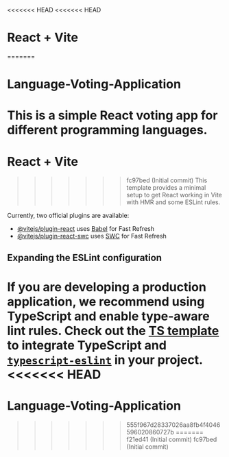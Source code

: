 <<<<<<< HEAD
<<<<<<< HEAD
# React + Vite

=======
# Language-Voting-Application

This is a simple React voting app for different programming languages.
=======
# React + Vite

>>>>>>> fc97bed (Initial commit)
This template provides a minimal setup to get React working in Vite with HMR and some ESLint rules.

Currently, two official plugins are available:

- [@vitejs/plugin-react](https://github.com/vitejs/vite-plugin-react/blob/main/packages/plugin-react/README.md) uses [Babel](https://babeljs.io/) for Fast Refresh
- [@vitejs/plugin-react-swc](https://github.com/vitejs/vite-plugin-react-swc) uses [SWC](https://swc.rs/) for Fast Refresh

## Expanding the ESLint configuration

If you are developing a production application, we recommend using TypeScript and enable type-aware lint rules. Check out the [TS template](https://github.com/vitejs/vite/tree/main/packages/create-vite/template-react-ts) to integrate TypeScript and [`typescript-eslint`](https://typescript-eslint.io) in your project.
<<<<<<< HEAD
=======
# Language-Voting-Application
>>>>>>> 555f967d28337026aa8fb4f4046596020860727b
=======
>>>>>>> f21ed41 (Initial commit)
>>>>>>> fc97bed (Initial commit)
